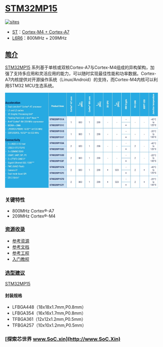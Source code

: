 ﻿# [STM32MP15](https://github.com/SoCXin/STM32MP15)

[![sites](http://182.61.61.133/link/resources/SoC.png)](http://www.SoC.Xin)

* [ST](https://www.st.com/en/microcontrollers-microprocessors/stm32-arm-cortex-mpus.html)：[Cortex-M4 + Cortex-A7](https://github.com/SoCXin/Cortex)
* [L6R6](https://github.com/SoCXin/Level)：800MHz + 209MHz

## [简介](https://github.com/SoCXin/STM32MP15/wiki)

[STM32MP15](https://github.com/SoCXin/STM32MP15) 系列基于单核或双核Cortex-A7与Cortex-M4组成的异构架构，加强了支持多应用和灵活应用的能力，可以随时实现最佳性能和功率数据。Cortex-A7内核提供对开源操作系统（Linux/Android）的支持，而Cortex-M4内核可以利用STM32 MCU生态系统。


[![sites](docs/STM32MP15.png)](https://www.st.com/zh/microcontrollers-microprocessors/stm32mp1-series.html)

### 关键特性

* 800MHz Cortex®-A7
* 209MHz Cortex®-M4



### [资源收录](https://github.com/SoCXin/STM32MP15)

* [参考资源](src/)
* [参考文档](docs/)
* [参考工程](project/)
* [入门教程](https://docs.soc.xin/STM32MP15)


### [选型建议](https://github.com/SoCXin)

[STM32MP15](https://github.com/SoCXin/STM32MP15)

#### 封装规格

* LFBGA448（18x18x1.7mm,P0.8mm）
* LFBGA354（16x16x1.7mm,P0.8mm）
* TFBGA361（12x12x1.2mm,P0.5mm）
* TFBGA257（10x10x1.2mm,P0.5mm）

### [探索芯世界 www.SoC.xin](http://www.SoC.Xin)
